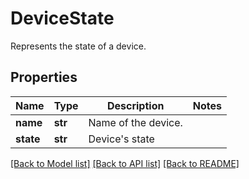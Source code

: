 # DeviceState

Represents the state of a device.
## Properties
Name | Type | Description | Notes
------------ | ------------- | ------------- | -------------
**name** | **str** | Name of the device. |
**state** | **str** | Device&#39;s state |

[[Back to Model list]](../README.md#documentation-for-models) [[Back to API list]](../README.md#documentation-for-api-endpoints) [[Back to README]](../README.md)
